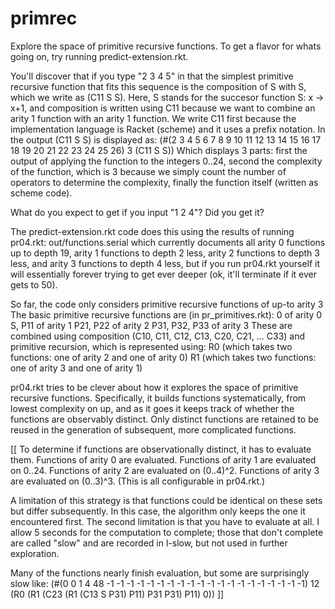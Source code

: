 primrec
=======

Explore the space of primitive recursive functions. To get a flavor
for whats going on, try running predict-extension.rkt. 

You'll discover that if you type "2 3 4 5" in that the simplest
primitive recursive function that fits this sequence is the
composition of S with S, which we write as (C11 S S). Here, S stands
for the succesor function S: x -> x+1, and composition is written
using C11 because we want to combine an arity 1 function with an arity
1 function. We write C11 first because the implementation language is
Racket (scheme) and it uses a prefix notation. In the output (C11 S S)
is displayed as:
  (#(2 3 4 5 6 7 8 9 10 11 12 13 14 15 16 17 18 19 20 21 22 23 24 25 26) 3 (C11 S S))
Which displays 3 parts: first the output of applying the function to the integers 0..24,
second the complexity of the function, which is 3 because we simply count the number of
operators to determine the complexity, finally the function itself (written as scheme code).

What do you expect to get if you input "1 2 4"? Did you get it?

The predict-extension.rkt code does this using the results of running pr04.rkt: out/functions.serial
which currently documents all arity 0 functions up to depth 19, arity 1 functions to depth 2 less,
arity 2 functions to depth 3 less, and arity 3 functions to depth 4 less, but if you run pr04.rkt yourself
it will essentially forever trying to get ever deeper (ok, it'll terminate if it ever gets to 50).

So far, the code only considers primitive recursive functions of up-to arity 3
The basic primitive recursive functions are (in pr_primitives.rkt):
  0 of arity 0
  S, P11 of arity 1
  P21, P22 of arity 2
  P31, P32, P33 of arity 3
These are combined using composition (C10, C11, C12, C13, C20, C21, ... C33) and primitive recursion,
which is represented using:
  R0 (which takes two functions: one of arity 2 and one of arity 0)
  R1 (which takes two functions: one of arity 3 and one of arity 1)

pr04.rkt tries to be clever about how it explores the space of primitive recursive functions. Specifically,
it builds functions systematically, from lowest complexity on up, and as it goes it keeps track of whether
the functions are observably distinct. Only distinct functions are retained to be reused in the generation of
subsequent, more complicated functions.

[[
To determine if functions are observationally distinct, it has to evaluate them.
Functions of arity 0 are evaluated.
Functions of arity 1 are evaluated on 0..24.
Functions of arity 2 are evaluated on (0..4)^2.
Functions of arity 3 are evaluated on (0..3)^3.
(This is all configurable in pr04.rkt.)

A limitation of this strategy is that functions could be identical on these sets but differ subsequently. In this case,
the algorithm only keeps the one it encountered first. The second limitation is that you have to evaluate at all.
I allow 5 seconds for the computation to complete; those that don't complete are called "slow" and are recorded in l-slow,
but not used in further exploration.

Many of the functions nearly finish evaluation, but some are surprisingly slow like:
   (#(0 0 1 4 48 -1 -1 -1 -1 -1 -1 -1 -1 -1 -1 -1 -1 -1 -1 -1 -1 -1 -1 -1 -1) 12 (R0 (R1 (C23 (R1 (C13 S P31) P11) P31 P31) P11) 0))
]]
